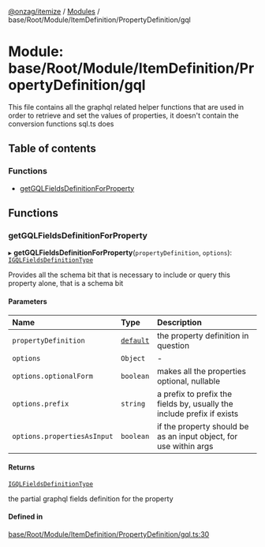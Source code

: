 [@onzag/itemize](../README.md) / [Modules](../modules.md) / base/Root/Module/ItemDefinition/PropertyDefinition/gql

# Module: base/Root/Module/ItemDefinition/PropertyDefinition/gql

This file contains all the graphql related helper functions that are used in order to
retrieve and set the values of properties, it doesn't contain the conversion functions
sql.ts does

## Table of contents

### Functions

- [getGQLFieldsDefinitionForProperty](base_Root_Module_ItemDefinition_PropertyDefinition_gql.md#getgqlfieldsdefinitionforproperty)

## Functions

### getGQLFieldsDefinitionForProperty

▸ **getGQLFieldsDefinitionForProperty**(`propertyDefinition`, `options`): [`IGQLFieldsDefinitionType`](../interfaces/base_Root_gql.IGQLFieldsDefinitionType.md)

Provides all the schema bit that is necessary to include or query
this property alone, that is a schema bit

#### Parameters

| Name | Type | Description |
| :------ | :------ | :------ |
| `propertyDefinition` | [`default`](../classes/base_Root_Module_ItemDefinition_PropertyDefinition.default.md) | the property definition in question |
| `options` | `Object` | - |
| `options.optionalForm` | `boolean` | makes all the properties optional, nullable |
| `options.prefix` | `string` | a prefix to prefix the fields by, usually the include prefix if exists |
| `options.propertiesAsInput` | `boolean` | if the property should be as an input object, for use within args |

#### Returns

[`IGQLFieldsDefinitionType`](../interfaces/base_Root_gql.IGQLFieldsDefinitionType.md)

the partial graphql fields definition for the property

#### Defined in

[base/Root/Module/ItemDefinition/PropertyDefinition/gql.ts:30](https://github.com/onzag/itemize/blob/f2f29986/base/Root/Module/ItemDefinition/PropertyDefinition/gql.ts#L30)
